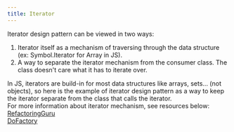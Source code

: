 ```yaml
---
title: Iterator
---
```


Iterator design pattern can be viewed in two ways:

1. Iterator itself as a mechanism of traversing through the data structure (ex: Symbol.Iterator for Array in JS).
2. A way to separate the iterator mechanism from the consumer class. The class doesn't care what it has to iterate over.

In JS, iterators are build-in for most data structures like arrays, sets... (not objects), so here is the example of iterator design pattern as a way to keep the iterator separate from the class that calls the iterator.  
For more information about iterator mechanism, see resources below:  
[ RefactoringGuru ](https://refactoring.guru/design-patterns/iterator)  
[ DoFactory ](https://www.dofactory.com/javascript/iterator-design-pattern)
